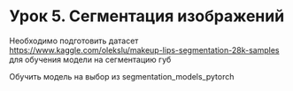 # Урок 5. Сегментация изображений

Необходимо подготовить датасет https://www.kaggle.com/olekslu/makeup-lips-segmentation-28k-samples для обучения модели на сегментацию губ

Обучить модель на выбор из segmentation_models_pytorch

